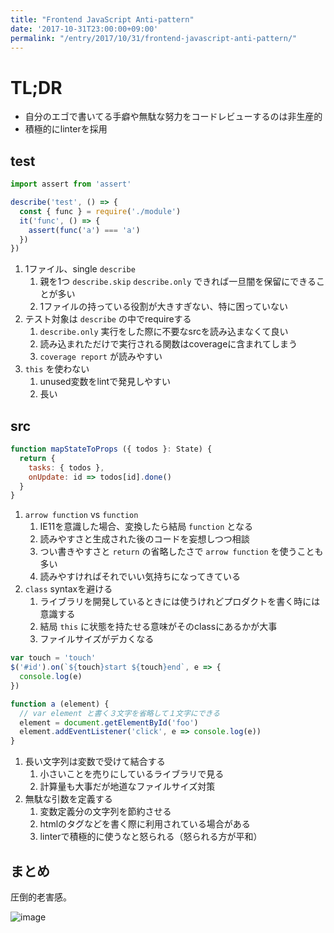 ```yaml
---
title: "Frontend JavaScript Anti-pattern"
date: '2017-10-31T23:00:00+09:00'
permalink: "/entry/2017/10/31/frontend-javascript-anti-pattern/"
---
```

# TL;DR

- 自分のエゴで書いてる手癖や無駄な努力をコードレビューするのは非生産的
- 積極的にlinterを採用

## test

```js
import assert from 'assert'

describe('test', () => {
  const { func } = require('./module')
  it('func', () => {
    assert(func('a') === 'a')
  })
})
```

1. 1ファイル、single `describe`
    1. 親を1つ `describe.skip` `describe.only` できれば一旦闇を保留にできることが多い
    1. 1ファイルの持っている役割が大きすぎない、特に困っていない
1. テスト対象は `describe` の中でrequireする
    1. `describe.only` 実行をした際に不要なsrcを読み込まなくて良い
    1. 読み込まれただけで実行される関数はcoverageに含まれてしまう
    1. `coverage report` が読みやすい
1. `this` を使わない
    1. unused変数をlintで発見しやすい
    1. 長い

## src

```js
function mapStateToProps ({ todos }: State) {
  return {
    tasks: { todos },
    onUpdate: id => todos[id].done()
  }
}
```

1. `arrow function` vs `function`
    1. IE11を意識した場合、変換したら結局 `function` となる
    1. 読みやすさと生成された後のコードを妄想しつつ相談
    1. つい書きやすさと `return` の省略したさで `arrow function` を使うことも多い
    1. 読みやすければそれでいい気持ちになってきている
1. `class` syntaxを避ける
    1. ライブラリを開発しているときには使うけれどプロダクトを書く時には意識する
    1. 結局 `this` に状態を持たせる意味がそのclassにあるかが大事
    1. ファイルサイズがデカくなる

```js
var touch = 'touch'
$('#id').on(`${touch}start ${touch}end`, e => {
  console.log(e)
})

function a (element) {
  // var element と書く３文字を省略して１文字にできる
  element = document.getElementById('foo')
  element.addEventListener('click', e => console.log(e))
}
```

1. 長い文字列は変数で受けて結合する
    1. 小さいことを売りにしているライブラリで見る
    1. 計算量も大事だが地道なファイルサイズ対策
1. 無駄な引数を定義する
    1. 変数定義分の文字列を節約させる
    1. htmlのタグなどを書く際に利用されている場合がある
    1. linterで積極的に使うなと怒られる（怒られる方が平和）

## まとめ

圧倒的老害感。

![image](http://4.bp.blogspot.com/-foiW8aYeL6s/VzZu-o6sxnI/AAAAAAAA6oQ/LHXzT0WsAX8LtB_U-msHk572kC_rY3VawCLcB/s800/mental_health_man.png)
